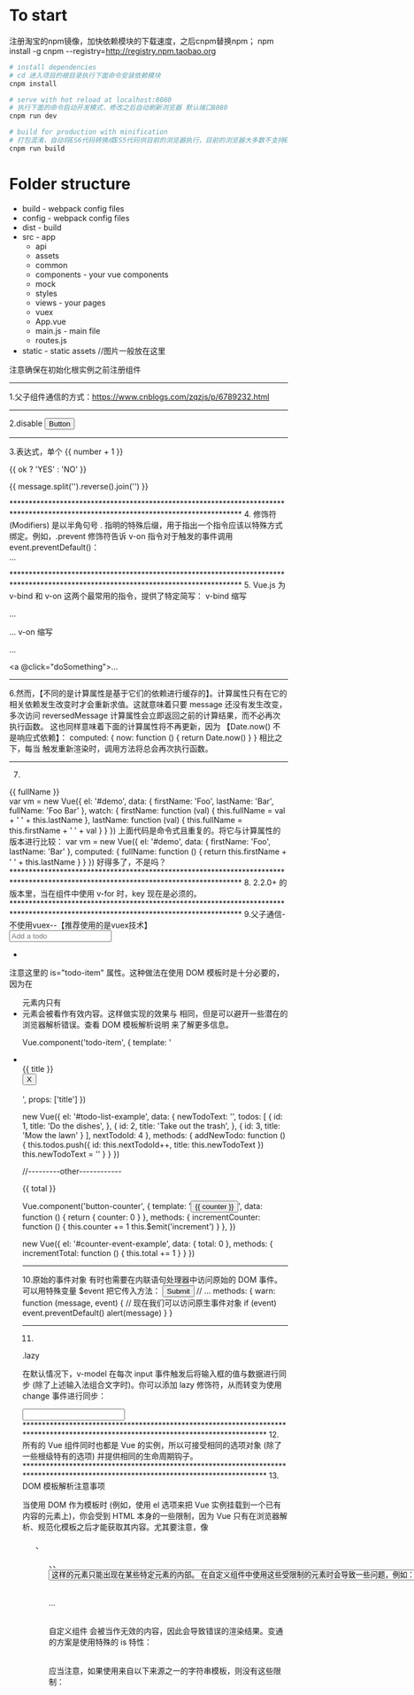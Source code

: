 
# To start
注册淘宝的npm镜像，加快依赖模块的下载速度，之后cnpm替换npm；
npm install -g cnpm --registry=http://registry.npm.taobao.org

``` bash
# install dependencies
# cd 进入项目的根目录执行下面命令安装依赖模块
cnpm install

# serve with hot reload at localhost:8080
# 执行下面的命令启动开发模式，修改之后自动刷新浏览器 默认端口8080
cnpm run dev

# build for production with minification
# 打包混淆，自动将ES6代码转换成ES5代码供目前的浏览器执行，目前的浏览器大多数不支持ES6
cnpm run build

```

# Folder structure
* build - webpack config files
* config - webpack config files
* dist - build
* src - app
    * api
    * assets
    * common
    * components - your vue components
    * mock
    * styles
    * views - your pages
    * vuex
    * App.vue
    * main.js - main file
    * routes.js
* static - static assets //图片一般放在这里



注意确保在初始化根实例之前注册组件


********************************************************************************************************************************
1.父子组件通信的方式：https://www.cnblogs.com/zqzjs/p/6789232.html

********************************************************************************************************************************
2.disable
<button v-bind:disabled="isButtonDisabled">Button</button>
********************************************************************************************************************************
3.表达式，单个
{{ number + 1 }}

{{ ok ? 'YES' : 'NO' }}

{{ message.split('').reverse().join('') }}

<div v-bind:id="'list-' + id"></div>
***********************************************************************************************************************************
4.
修饰符 (Modifiers) 是以半角句号 . 指明的特殊后缀，用于指出一个指令应该以特殊方式绑定。例如，.prevent 修饰符告诉 v-on 指令对于触发的事件调用 event.preventDefault()：
<form v-on:submit.prevent="onSubmit">...</form>
***********************************************************************************************************************************
5.
Vue.js 为 v-bind 和 v-on 这两个最常用的指令，提供了特定简写：
v-bind 缩写

<!-- 完整语法 -->
<a v-bind:href="url">...</a>

<!-- 缩写 -->
<a :href="url">...</a>
v-on 缩写

<!-- 完整语法 -->
<a v-on:click="doSomething">...</a>

<!-- 缩写 -->
<a @click="doSomething">...</a>
*********************************************************************************************************************************
6.然而，【不同的是计算属性是基于它们的依赖进行缓存的】。计算属性只有在它的相关依赖发生改变时才会重新求值。这就意味着只要 message 还没有发生改变，多次访问 reversedMessage 计算属性会立即返回之前的计算结果，而不必再次执行函数。
  这也同样意味着下面的计算属性将不再更新，因为 【Date.now() 不是响应式依赖】：
  computed: {
    now: function () {
      return Date.now()
    }
  }
  相比之下，每当 触发重新渲染时，调用方法将总会再次执行函数。
*********************************************************************************************************************************
7.
<div id="demo">{{ fullName }}</div>
var vm = new Vue({
  el: '#demo',
  data: {
    firstName: 'Foo',
    lastName: 'Bar',
    fullName: 'Foo Bar'
  },
  watch: {
    firstName: function (val) {
      this.fullName = val + ' ' + this.lastName
    },
    lastName: function (val) {
      this.fullName = this.firstName + ' ' + val
    }
  }
})
上面代码是命令式且重复的。将它与计算属性的版本进行比较：
var vm = new Vue({
  el: '#demo',
  data: {
    firstName: 'Foo',
    lastName: 'Bar'
  },
  computed: {
    fullName: function () {
      return this.firstName + ' ' + this.lastName
    }
  }
})
好得多了，不是吗？
***********************************************************************************************************************************
8.
2.2.0+ 的版本里，当在组件中使用 v-for 时，key 现在是必须的。
***********************************************************************************************************************************
9.父子通信-不使用vuex--【推荐使用的是vuex技术】
<div id="todo-list-example">
  <input
    v-model="newTodoText"
    v-on:keyup.enter="addNewTodo"
    placeholder="Add a todo"
  >
  <ul>
    <li
      is="todo-item"
      v-for="(todo, index) in todos"
      v-bind:key="todo.id"
      v-bind:title="todo.title"
      v-on:remove="todos.splice(index, 1)"
    ></li>
  </ul>
</div>
注意这里的 is="todo-item" 属性。这种做法在使用 DOM 模板时是十分必要的，因为在 <ul> 元素内只有 <li> 元素会被看作有效内容。这样做实现的效果与 <todo-item> 相同，但是可以避开一些潜在的浏览器解析错误。查看 DOM 模板解析说明 来了解更多信息。

Vue.component('todo-item', {
  template: '\
    <li>\
      {{ title }}\
      <button v-on:click="$emit(\'remove\')">X</button>\
    </li>\
  ',
  props: ['title']
})

new Vue({
  el: '#todo-list-example',
  data: {
    newTodoText: '',
    todos: [
      {
        id: 1,
        title: 'Do the dishes',
      },
      {
        id: 2,
        title: 'Take out the trash',
      },
      {
        id: 3,
        title: 'Mow the lawn'
      }
    ],
    nextTodoId: 4
  },
  methods: {
    addNewTodo: function () {
      this.todos.push({
        id: this.nextTodoId++,
        title: this.newTodoText
      })
      this.newTodoText = ''
    }
  }
})

//---------other------------


<div id="counter-event-example">
  <p>{{ total }}</p>
  <button-counter v-on:increment="incrementTotal"></button-counter>
  <button-counter v-on:increment="incrementTotal"></button-counter>
</div>
Vue.component('button-counter', {
  template: '<button v-on:click="incrementCounter">{{ counter }}</button>',
  data: function () {
    return {
      counter: 0
    }
  },
  methods: {
    incrementCounter: function () {
      this.counter += 1
      this.$emit('increment')
    }
  },
})

new Vue({
  el: '#counter-event-example',
  data: {
    total: 0
  },
  methods: {
    incrementTotal: function () {
      this.total += 1
    }
  }
})
*********************************************************************************************************************************
10.原始的事件对象
有时也需要在内联语句处理器中访问原始的 DOM 事件。可以用特殊变量 $event 把它传入方法：
<button v-on:click="warn('Form cannot be submitted yet.', $event)">
  Submit
</button>
// ...
methods: {
  warn: function (message, event) {
    // 现在我们可以访问原生事件对象
    if (event) event.preventDefault()
    alert(message)
  }
}
*********************************************************************************************************************************
11.
.lazy

在默认情况下，v-model 在每次 input 事件触发后将输入框的值与数据进行同步 (除了上述输入法组合文字时)。你可以添加 lazy 修饰符，从而转变为使用 change 事件进行同步：
<!-- 在“change”时而非“input”时更新 -->
<input v-model.lazy="msg" >
***********************************************************************************************************************************
12.
所有的 Vue 组件同时也都是 Vue 的实例，所以可接受相同的选项对象 (除了一些根级特有的选项) 并提供相同的生命周期钩子。
***********************************************************************************************************************************
13.
DOM 模板解析注意事项

当使用 DOM 作为模板时 (例如，使用 el 选项来把 Vue 实例挂载到一个已有内容的元素上)，你会受到 HTML 本身的一些限制，因为 Vue 只有在浏览器解析、规范化模板之后才能获取其内容。尤其要注意，像 <ul>、<ol>、<table>、<select> 这样的元素里允许包含的元素有限制，而另一些像 <option> 这样的元素只能出现在某些特定元素的内部。
在自定义组件中使用这些受限制的元素时会导致一些问题，例如：
<table>
  <my-row>...</my-row>
</table>
自定义组件 <my-row> 会被当作无效的内容，因此会导致错误的渲染结果。变通的方案是使用特殊的 is 特性：
<table>
  <tr is="my-row"></tr>
</table>
应当注意，如果使用来自以下来源之一的字符串模板，则没有这些限制：
<script type="text/x-template">
JavaScript 内联模板字符串
.vue 组件
因此，请尽可能使用字符串模板。
***********************************************************************************************************************************
14.
动态 Prop

与绑定到任何普通的 HTML 特性相类似，我们可以用 v-bind 来动态地将 prop 绑定到父组件的数据。每当父组件的数据变化时，该变化也会传导给子组件：
<div>
  <input v-model="parentMsg">
  <br>
  <child v-bind:my-message="parentMsg"></child>
</div>
你也可以使用 v-bind 的缩写语法：
<child :my-message="parentMsg"></child>



字面量语法 vs 动态语法

初学者常犯的一个错误是使用字面量语法传递数值：
<!-- 传递了一个字符串 "1" -->
<comp some-prop="1"></comp>
因为它是一个字面量 prop，它的值是字符串 "1" 而不是一个数值。如果想传递一个真正的 JavaScript 数值，则需要使用 v-bind，从而让它的值被当作 JavaScript 表达式计算：
<!-- 传递真正的数值 -->
<comp v-bind:some-prop="1"></comp>


单向数据流

Prop 是单向绑定的：当父组件的属性变化时，将传导给子组件，但是反过来不会。这是为了防止子组件无意间修改了父组件的状态，来避免应用的数据流变得难以理解。
另外，每次父组件更新时，子组件的所有 prop 都会更新为最新值。这意味着你不应该在子组件内部改变 prop。如果你这么做了，Vue 会在控制台给出警告。
在两种情况下，我们很容易忍不住想去修改 prop 中数据：
Prop 作为初始值传入后，子组件想把它当作局部数据来用；
Prop 作为原始数据传入，由子组件处理成其它数据输出。
对这两种情况，正确的应对方式是：
定义一个局部变量，并用 prop 的值初始化它：
props: ['initialCounter'],
data: function () {
  return { counter: this.initialCounter }
}
定义一个计算属性，处理 prop 的值并返回：
props: ['size'],
computed: {
  normalizedSize: function () {
    return this.size.trim().toLowerCase()
  }
}
*********************************************************************************************************************************
导航菜单 el-menu 组件存在bug
				
注意此处是elementUI的一个bug,必须修改elementUI的el-menu 组件代码，才会菜单收缩之后可以在一次展开！！！！
				
修改59行和71行代码
				
		 leave(el) {
            if (!hasClass(el, 'el-menu--collapse')) {
              addClass(el, 'horizontal-collapse-transition');
              el.style.width = '230px';//---------------------修改原码第一处① 59
            } else {
              addClass(el, 'horizontal-collapse-transition');
              el.style.width = el.dataset.scrollWidth + 'px';
            }
          },

          afterLeave(el) {
            removeClass(el, 'horizontal-collapse-transition');
            if (hasClass(el, 'el-menu--collapse')) {
              el.style.width = el.dataset.scrollWidth + 'px';
            } else {
              el.style.width = '230px';//----------------------修改原码第二处② 71
            }
            el.style.overflow = el.dataset.oldOverflow;
          }


